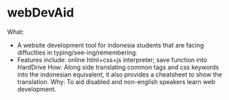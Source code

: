 # webDevAid
What: 
  - A website development tool for indonesia students that are facing diffuclties in typing/see-ing/remembering.
  - Features include: online html+css+js interpreter; save function into HardDrive
How: Along side translating common tags and css keywords into the indonesian equivalent, it also provides a cheatsheet to show the translation.
Why: To aid disabled and non-english speakers learn web development.

